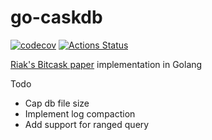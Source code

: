 # go-caskdb

[![codecov](https://codecov.io/gh/luqmansen/go-caskdb/branch/master/graph/badge.svg)](https://codecov.io/gh/luqmansen/go-caskdb)
[![Actions Status](https://github.com/luqmansen/go-caskdb/actions/workflows/test.yml/badge.svg)](https://github.com/luqmansen/go-caskdb/actions/workflows/test.yml)

[Riak's Bitcask paper](https://riak.com/assets/bitcask-intro.pdf) implementation in Golang

Todo

- Cap db file size
- Implement log compaction
- Add support for ranged query
